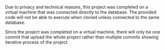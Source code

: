 Due to privacy and technical reasons, this project was completed on a virtual machine that was connected directly to the database. The provided code will not be able to execute when cloned unless connected to the same database.

Since the project was completed on a virtual machine, there will only be one commit that upload the whole project rather than multiple commits showing iterative process of the project